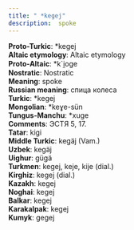```yaml
---
title: " *kegej"
description:  spoke
---
```


<strong>Proto-Turkic</strong>:  *kegej<br>
<strong>Altaic etymology</strong>:  Altaic etymology<br>
<strong> Proto-Altaic</strong>:  *k`i̯oge<br>
<strong>Nostratic</strong>:  Nostratic<br>
<strong>Meaning</strong>:  spoke<br>
<strong>Russian meaning</strong>:  спица колеса<br>
<strong>Turkic</strong>:  *kegej<br>
<strong>Mongolian</strong>:  *keɣe-sün<br>
<strong>Tungus-Manchu</strong>:  *xuge<br>
<strong>Comments</strong>:  ЭСТЯ 5, 17.<br>
<strong>Tatar</strong>:  kigi<br>
<strong>Middle Turkic</strong>:  kegäj (Vam.)<br>
<strong>Uzbek</strong>:  kegäj<br>
<strong>Uighur</strong>:  gügä<br>
<strong>Turkmen</strong>:  kegej, keje, kije (dial.)<br>
<strong>Kirghiz</strong>:  kegej (dial.)<br>
<strong>Kazakh</strong>:  kegej<br>
<strong>Noghai</strong>:  kegej<br>
<strong>Balkar</strong>:  kegej<br>
<strong>Karakalpak</strong>:  kegej<br>
<strong>Kumyk</strong>:  gegej<br>



